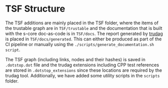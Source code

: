 # TSF Structure

The TSF additions are mainly placed in the TSF folder, where the items of the trustable graph are in `TSF/trustable` and the documentation that is built with the s-core doc-as-code is in `TSF/docs`. The report generated by [trudag](https://codethinklabs.gitlab.io/trustable/trustable/trudag/usage.html) is placed in `TSF/docs/generated`. This can either be produced as part of the CI pipeline or manually using the `./scripts/generate_documentation.sh script`.

The TSF graph (including links, nodes and their hashes) is saved in `.dotstop.dot` file and the trudag extensions including CPP test references are stored in `.dotstop_extensions` since these locations are required by the trudag tool. Additionally, we have added some utility scripts in the `scripts` folder.